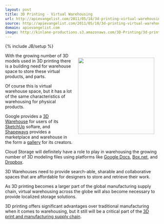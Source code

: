 ```yaml
---
layout: post
title: 3D Printing - Virtual Warehousing
url: http://apievangelist.com/2011/05/18/3d-printing-virtual-warehousing/
source: http://apievangelist.com/2011/05/18/3d-printing-virtual-warehousing/
domain: apievangelist.com
image: http://kinlane-productions.s3.amazonaws.com/3D-Printing/3d-printing-warehousing.jpg
---
```

{% include JB/setup %}<p><img style="padding: 15px;" src="http://kinlane-productions.s3.amazonaws.com/3D-Printing/3d-printing-warehousing.jpg" alt="" width="250" align="right" />With the growing number of 3D models used in 3D printing there is a building need for warehouse space to store these virtual products, and parts.<p></p>
Of course this is virtual warehouse space, but it has a lot of the same characteristics of warehousing for physical products.<p></p>
Google provides a <a title="3D Warehouse" href="http://sketchup.google.com/3dwarehouse/">3D Warehouse</a> for users of its <a title="SketchUp" href="http://sketchup.google.com/">SketchUp</a> softare, and <a title="Shapeways" href="http://www.shapeways.com/">Shapeways</a> provides a marketplace and warehouse in the form a <a title="Gallery" href="http://www.shapeways.com/gallery">gallery</a> for its creators.<p></p>
Cloud Storage will definitely have a role to play in warehousing the growing number of 3D modeling files using platforms like <a title="Google Docs" href="http://docs.google.com">Google Docs</a>, <a title="Box.net" href="http://Box.net">Box.net</a>, and <a title="Dropbox" href="www.dropbox.com">Dropbox</a>.<p></p>
3D Warehouses need to provide search-able, sharable and collaborative spaces that are affordable for designers to store and retrieve their work.<p></p>
As 3D printing becomes a larger part of the global manufacturing supply chain, virtual warehousing across the globe will also become necessary to provide localized storage solutions.<p></p>
3D printing offers significant advantages over traditional manufacturing when it comes to warehousing, but it still will be a critical part of the <a title="3D print and manufacturing supply chain" href="http://www.kinlane.com/2011/05/3d-printing-and-manufacturing-supply-chain/">3D print and manufacturing supply chain</a>.</p>
